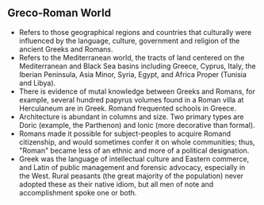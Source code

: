 Greco-Roman World
-----------------

* Refers to those geographical regions and countries that culturally were influenced by the language, culture, government and religion of the ancient Greeks and Romans.
* Refers to the Mediterranean world, the tracts of land centered on the Mediterranean and Black Sea basins including Greece, Cyprus, Italy, the Iberian Peninsula, Asia Minor, Syria, Egypt, and Africa Proper (Tunisia and Libya).
* There is evidence of mutal knowledge between Greeks and Romans, for example, several hundred papyrus volumes found in a Roman villa at Herculaneum are in Greek. Romand frequented schools in Greece.
* Architecture is abundant in columns and size. Two primary types are Doric (example, the Parthenon) and Ionic (more decorative than formal).
* Romans made it possible for subject-peoples to acquire Romand citizenship, and would sometimes confer it on whole communities; thus, "Roman" became less of an ethnic and more of a political designation.
* Greek was the language of intellectual culture and Eastern commerce, and Latin of public management and forensic advocacy, especially in the West. Rural peasants (the great majority of the population) never adopted these as their native idiom, but all men of note and accomplishment spoke one or both.
